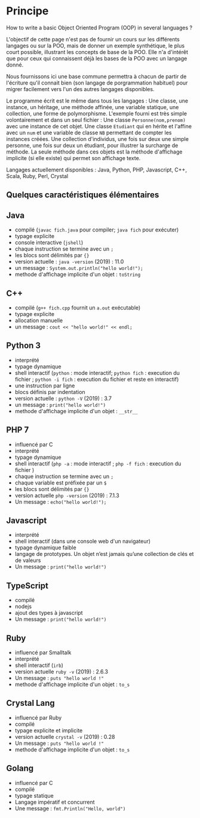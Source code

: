 # Principe

How to write a basic Object Oriented Program (OOP) in several languages ?

L'objectif de cette page n'est pas de fournir un cours sur les différents langages ou sur la POO, mais de donner un exemple synthétique, le plus court possible, illustrant les concepts de base de la POO. Elle n'a d'intérêt que pour ceux qui connaissent déjà les bases de la POO avec un langage donné.

Nous fournissons ici une base commune permettra à chacun de partir de l'écriture qu'il connait bien (son langage de porgrammation habituel) pour migrer facilement vers l'un des autres langages disponibles.

Le programme écrit est le même dans tous les langages : Une classe, une instance, un héritage, une méthode affinée, une variable statique, une collection, une forme de polymorphisme. L'exemple fourni est très simple volontairement et dans un seul fichier : Une classe `Personne(nom,prenom)` avec une instance de cet objet. Une classe `Etudiant` qui en hérite et l'affine avec un `num` et une variable de classe `NB` permettant de compter les instances créées. Une collection d'individus, une fois sur deux une simple personne, une fois sur deux un étudiant, pour illustrer la surcharge de méthode. La seule méthode dans ces objets est la méthode d'affichage implicite (si elle existe) qui permet son affichage texte.

Langages actuellement disponibles : Java, Python, PHP, Javascript, C++, Scala, Ruby, Perl, Crystal

## Quelques caractéristiques élémentaires

## Java

- compilé (`javac fich.java` pour compiler; `java fich` pour exécuter)
- typage explicite
- console interactive (`jshell`)
- chaque instruction se termine avec un `;`
- les blocs sont délimités par `{}`
- version actuelle : `java -version` (2019) : 11.0
- un message : `System.out.println("hello world!");`
- methode d'affichage implicite d'un objet : `toString`

## C++

- compilé (`g++ fich.cpp` fournit un `a.out` exécutable)
- typage explicite
- allocation manuelle
- un message : `cout << "hello world!" << endl;`

## Python 3

- interprété
- typage dynamique
- shell interactif (`python` : mode interactif; `python fich` : execution du fichier ; `python -i fich` : execution du fichier et reste en interactif)
- une instruction par ligne
- blocs définis par indentation
- version actuelle : `python -V` (2019) : 3.7
- un message : `print("hello world!")`
- methode d'affichage implicite d'un objet : `__str__`

## PHP 7

- influencé par C
- interprété
- typage dynamique
- shell interactif (`php -a` : mode interactif ; `php -f fich` : execution du fichier )
- chaque instruction se termine avec un `;`
- chaque variable est préfixée par un `$`
- les blocs sont délimités par `{}`
- version actuelle `php -version` (2019) : 7.1.3
- Un message : `echo("hello world!");`

## Javascript

- interprété
- shell interactif (dans une console web d'un navigateur)
- typage dynamique faible
- langage de prototypes. Un objet n’est jamais qu’une collection de clés et de valeurs
- Un message : `print("hello world!")`

## TypeScript

- compilé
- nodejs
- ajout des types à javascript
- Un message : `print("hello world!")`

## Ruby

- influencé par Smalltalk
- interprété
- shell interactif (`irb`)
- version actuelle `ruby -v` (2019) : 2.6.3
- Un message : `puts "hello world !"`
- methode d'affichage implicite d'un objet : `to_s`

## Crystal Lang

- influencé par Ruby
- compilé
- typage explicite et implicite
- version actuelle `crystal -v` (2019) : 0.28
- Un message : `puts "hello world !"`
- methode d'affichage implicite d'un objet : `to_s`

## Golang

- influencé par C
- compilé
- typage statique
- Langage impératif et concurrent
- Une message : `fmt.Println("Hello, world")`
